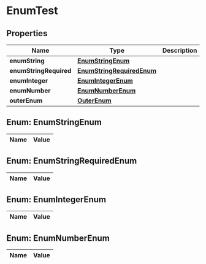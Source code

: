 
# EnumTest

## Properties
Name | Type | Description | Notes
------------ | ------------- | ------------- | -------------
**enumString** | [**EnumStringEnum**](#EnumStringEnum) |  |  [optional]
**enumStringRequired** | [**EnumStringRequiredEnum**](#EnumStringRequiredEnum) |  | 
**enumInteger** | [**EnumIntegerEnum**](#EnumIntegerEnum) |  |  [optional]
**enumNumber** | [**EnumNumberEnum**](#EnumNumberEnum) |  |  [optional]
**outerEnum** | [**OuterEnum**](OuterEnum.md) |  |  [optional]


<a name="EnumStringEnum"></a>
## Enum: EnumStringEnum
Name | Value
---- | -----


<a name="EnumStringRequiredEnum"></a>
## Enum: EnumStringRequiredEnum
Name | Value
---- | -----


<a name="EnumIntegerEnum"></a>
## Enum: EnumIntegerEnum
Name | Value
---- | -----


<a name="EnumNumberEnum"></a>
## Enum: EnumNumberEnum
Name | Value
---- | -----



